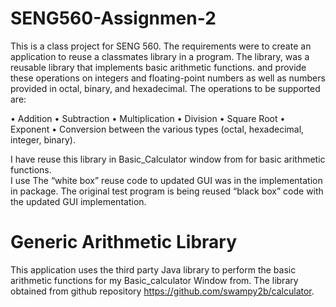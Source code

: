 # SENG560-Assignmen-2

This is a class project for SENG 560. 
The requirements were to create an application to reuse a classmates library in a program. 
The library, was a reusable library that implements basic arithmetic functions. 
and provide these operations on integers and floating-point numbers as well as numbers provided in octal, binary, and hexadecimal. 
The operations to be supported are: 

•	Addition 
•	Subtraction 
•	Multiplication 
•	Division 
•	Square Root 
•	Exponent 
•	Conversion between the various types (octal, hexadecimal, integer, binary).

I have reuse this library in Basic_Calculator window from for basic arithmetic functions.  
I use The “white box” reuse code to updated GUI was in the implementation in package. The original test program is 
being reused “black box” code with the updated GUI implementation.

# Generic Arithmetic Library

This application uses the third party Java library to perform the basic arithmetic functions for my Basic_calculator Window from. The library obtained from github repository https://github.com/swampy2b/calculator.
